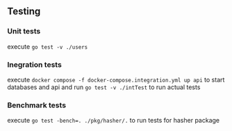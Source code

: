## Testing
### Unit tests
execute `go test -v ./users`

### Inegration tests
execute `docker compose -f docker-compose.integration.yml up api` to start databases and api
and run `go test -v ./intTest` to run actual tests

### Benchmark tests
execute `go test -bench=. ./pkg/hasher/.` to run tests for hasher package
